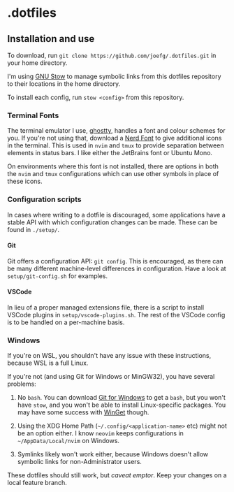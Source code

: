 # .dotfiles

## Installation and use

To download, run `git clone https://github.com/joefg/.dotfiles.git` in your
home directory.

I'm using [GNU Stow](https://www.gnu.org/software/stow/) to manage symbolic
links from this dotfiles repository to their locations in the home directory.

To install each config, run `stow <config>` from this repository.

### Terminal Fonts

The terminal emulator I use, [ghostty](http://ghostty.org/), handles a font
and colour schemes for you. If you're not using that, download a
[Nerd Font](https://www.nerdfonts.com/) to give additional icons in the
terminal. This is used in `nvim` and `tmux` to provide separation between
elements in status bars. I like either the JetBrains font or Ubuntu Mono.

On environments where this font is not installed, there are options in both the
`nvim` and `tmux` configurations which can use other symbols in place of these
icons.

### Configuration scripts

In cases where writing to a dotfile is discouraged, some applications have a
stable API with which configuration changes can be made. These can be found in
`./setup/`.

#### Git

Git offers a configuration API: `git config`. This is encouraged, as there can
be many different machine-level differences in configuration. Have a look at
`setup/git-config.sh` for examples.

#### VSCode

In lieu of a proper managed extensions file, there is a script to install VSCode
plugins in `setup/vscode-plugins.sh`. The rest of the VSCode config is to be
handled on a per-machine basis.

### Windows

If you're on WSL, you shouldn't have any issue with these instructions, because
WSL is a full Linux.

If you're not (and using Git for Windows or MinGW32), you have several problems:

1. No `bash`. You can download [Git for Windows](https://gitforwindows.org/) to
   get a `bash`, but you won't have `stow`, and you won't be able to install
   Linux-specific packages. You may have some success with
   [WinGet](https://learn.microsoft.com/en-gb/windows/package-manager/) though.

2. Using the XDG Home Path (`~/.config/<application-name>` etc) might not be an
   option either. I know `neovim` keeps configurations in `~/AppData/Local/nvim`
   on Windows.

3. Symlinks likely won't work either, because Windows doesn't allow symbolic
   links for non-Administrator users.

These dotfiles should still work, but *caveat emptor*. Keep your changes on a
local feature branch.

